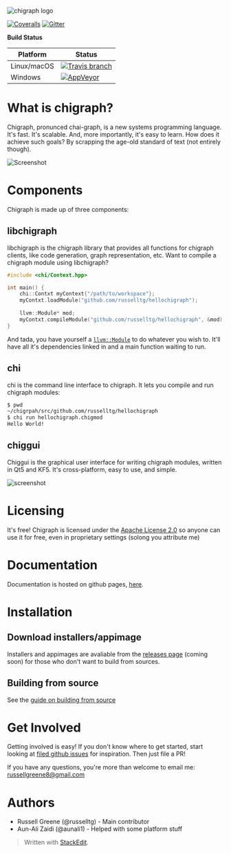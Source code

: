 
![chigraph logo](doc/images/chigraph.png)

[![Coveralls](https://img.shields.io/coveralls/chigraph/chigraph.svg?style=flat-square)](https://coveralls.io/github/chigraph/chigraph)    [![Gitter](https://img.shields.io/gitter/room/nwjs/nw.js.svg?style=flat-square)](https://gitter.im/chigraph/)


__Build Status__

Platform | Status
----- |  ---- 
| Linux/macOS    | [![Travis branch](https://img.shields.io/travis/chigraph/chigraph/master.svg?style=flat-square)](https://travis-ci.org/chigraph/chigraph) |
| Windows           |  [![AppVeyor](https://img.shields.io/appveyor/ci/guapotaco/chigraph-miekk.svg?style=flat-square)](https://ci.appveyor.com/project/GuapoTaco/chigraph-miekk) |


# What is chigraph?
Chigraph,  pronunced chai-graph, is a new systems programming language. It's fast. It's scalable. And, more importantly, it's easy to learn. How does it achieve such goals? By scrapping the age-old standard of text (not entirely though).

![Screenshot](doc/screenshots/HelloWorld.png)

# Components
Chigraph is made up of three components:

## libchigraph
libchigraph is the chigraph library that provides all functions for chigraph clients, like code generation, graph representation, etc. Want to compile a chigraph module using libchigraph?

```C++
#include <chi/Context.hpp>

int main() {
    chi::Contxt myContext{"/path/to/workspace"};
	myContxt.loadModule("github.com/russelltg/hellochigraph");
	
	llvm::Module* mod;
	myContxt.compileModule("github.com/russelltg/hellochigraph", &mod);
}
```

And tada, you have yourself a [`llvm::Module`](http://llvm.org/docs/doxygen/html/classllvm_1_1Module.html) to do whatever you wish to. It'll have all it's dependencies linked in and a main function waiting to run.

## chi
chi is the command line interface to chigraph. It lets you compile and run chigraph modules:
```bash
$ pwd
~/chigrpah/src/github.com/russelltg/hellochigraph
$ chi run hellochigraph.chigmod
Hello World!
```

## chiggui
Chiggui is the graphical user interface for writing chigraph modules, written in Qt5 and KF5. It's cross-platform, easy to use, and simple. 

![screenshot](doc/screenshots/if.png)

# Licensing
It's free!
Chigraph is licensed under the [Apache License 2.0](https://www.apache.org/licenses/LICENSE-2.0) so anyone can use it for free, even in proprietary settings (solong you attribute me)

# Documentation
Documentation is hosted on github pages, [here](https://chigraph.github.io/chigraph).

# Installation

## Download installers/appimage
Installers and appimages are avaliable from the [releases page](https://github.com/chigraph/chigraph/releases) (coming soon) for those who don't want to build from sources.

## Building from source
See the [guide on building from source](doc/building.md)

# Get Involved
Getting involved is easy!
If you don't know where to get started, start looking at [filed github issues](https://github.com/chigraph/chigraph/issues) for inspiration. Then just file a PR!

If you have any questions, you're more than welcome to email me: [russellgreene8@gmail.com](mailto:russellgreene8@gmail.com)

# Authors

- Russell Greene (@russelltg) - Main contributor
- Aun-Ali Zaidi (@aunali1) - Helped with some platform stuff

> Written with [StackEdit](https://stackedit.io/).
